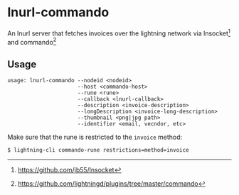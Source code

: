 
# lnurl-commando

An lnurl server that fetches invoices over the lightning network via
lnsocket[^1] and commando[^2]

## Usage

```
usage: lnurl-commando --nodeid <nodeid>
                      --host <commando-host>
                      --rune <rune>
                      --callback <lnurl-callback>
                      --description <invoice-description>
                      --longDescription <invoice-long-description>
                      --thumbnail <png|jpg path>
                      --identifier <email, vecndor, etc>
```

Make sure that the rune is restricted to the `invoice` method:
 
    $ lightning-cli commando-rune restrictions=method=invoice

[^1]: https://github.com/jb55/lnsocket
[^2]: https://github.com/lightningd/plugins/tree/master/commando


